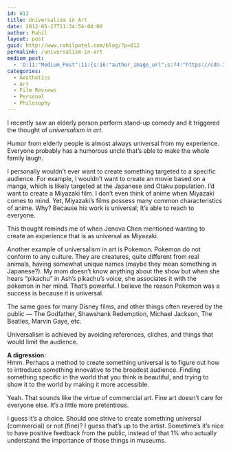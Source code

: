 ```yaml
---
id: 812
title: Universalism in Art
date: 2012-05-27T11:34:54-04:00
author: Rahil
layout: post
guid: http://www.rahilpatel.com/blog/?p=812
permalink: /universalism-in-art
medium_post:
  - 'O:11:"Medium_Post":11:{s:16:"author_image_url";s:74:"https://cdn-images-1.medium.com/fit/c/200/200/1*dmbNkD5D-u45r44go_cf0g.png";s:10:"author_url";s:28:"https://medium.com/@rahil627";s:11:"byline_name";N;s:12:"byline_email";N;s:10:"cross_link";s:2:"no";s:2:"id";s:12:"4a6723673015";s:21:"follower_notification";s:3:"yes";s:7:"license";s:19:"all-rights-reserved";s:14:"publication_id";s:2:"-1";s:6:"status";s:6:"public";s:3:"url";s:61:"https://medium.com/@rahil627/universalism-in-art-4a6723673015";}'
categories:
  - Aesthetics
  - Art
  - Film Reviews
  - Personal
  - Philosophy
---
```

I recently saw an elderly person perform stand-up comedy and it triggered the thought of _universalism in art_.

Humor from elderly people is almost always universal from my experience. Everyone probably has a humorous uncle that&#8217;s able to make the whole family laugh.

I personally wouldn&#8217;t ever want to create something targeted to a specific audience. For example, I wouldn&#8217;t want to create an movie based on a manga, which is likely targeted at the Japanese and Otaku population. I&#8217;d want to create a Miyazaki film. I don&#8217;t even think of anime when Miyazaki comes to mind. Yet, Miyazaki&#8217;s films possess many common characteristics of anime. Why? Because his work is universal; It&#8217;s able to reach to everyone.

This thought reminds me of when Jenova Chen mentioned wanting to create an experience that is as universal as Miyazaki.

Another example of universalism in art is Pokemon. Pokemon do not conform to any culture. They are creatures, quite different from real animals, having somewhat unique names (maybe they mean something in Japanese?). My mom doesn&#8217;t know anything about the show but when she hears &#8220;pikachu&#8221; in Ash&#8217;s pikachu&#8217;s voice, she associates it with the pokemon in her mind. That&#8217;s powerful. I believe the reason Pokemon was a success is because it is universal.

The same goes for many Disney films, and other things often revered by the public &#8212; The Godfather, Shawshank Redemption, Michael Jackson, The Beatles, Marvin Gaye, etc.

Universalism is achieved by avoiding references, cliches, and things that would limit the audience.

**A digression:**  
Hmm. Perhaps a method to create something universal is to figure out how to introduce something innovative to the broadest audience. Finding something specific in the world that you think is beautiful, and trying to show it to the world by making it more accessible.

Yeah. That sounds like the virtue of commercial art. Fine art doesn&#8217;t care for everyone else. It&#8217;s a little more pretentious.

I guess it&#8217;s a choice. Should one strive to create something universal (commercial) or not (fine)? I guess that&#8217;s up to the artist. Sometime&#8217;s it&#8217;s nice to have positive feedback from the public, instead of that 1% who actually understand the importance of those things in museums.